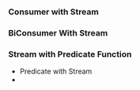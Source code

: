 ### Consumer with Stream
### BiConsumer With Stream
### Stream with Predicate Function
 - Predicate with Stream
 - 
